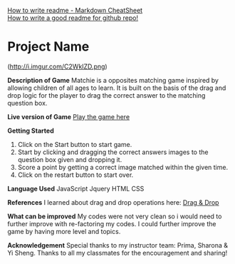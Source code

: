 [How to write readme - Markdown CheatSheet](https://github.com/adam-p/markdown-here/wiki/Markdown-Cheatsheet)  
[How to write a good readme for github repo!](https://gist.github.com/PurpleBooth/109311bb0361f32d87a2)

# Project Name
(http://i.imgur.com/C2WkIZD.png)

**Description of Game**
Matchie is a opposites matching game inspired by allowing children of all ages to learn.
It is built on the basis of the drag and drop logic for the player to drag the correct answer to the matching question box.

**Live version of Game**
[Play the game here](https://wdi-sg.github.io/wdi-project-1-cwxr)

**Getting Started**
1) Click on the Start button to start game.
2) Start by clicking and dragging the correct answers images to the question box given and dropping it.
3) Score a point by getting a correct image matched within the given time.
4) Click on the restart button to start over.

**Language Used**
JavaScript
Jquery
HTML
CSS

**References**
I learned about drag and drop operations here: [Drag & Drop](https://developer.mozilla.org/en-US/docs/Web/API/HTML_Drag_and_Drop_API/Drag_operations)

**What can be improved**
My codes were not very clean so i would need to further improve with re-factoring my codes.
I could further improve the game by having more level and topics.

**Acknowledgement**
Special thanks to my instructor team: Prima, Sharona & Yi Sheng.
Thanks to all my classmates for the encouragement and sharing!
